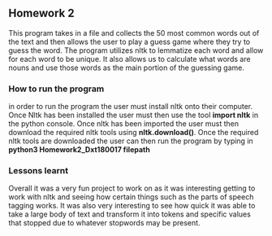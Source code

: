 ## Homework 2

This program takes in a file and collects the 50 most common words out of the text and then allows the user to play a guess game where they try to guess the word.
The program utilizes nltk to lemmatize each word and allow for each word to be unique. It also allows us to calculate what words are nouns and use those words as the main portion of the guessing game.

### How to run the program

in order to run the program the user must install nltk onto their computer. Once Nltk has been installed the user must then use the tool **import nltk** in the python console.
Once nltk has been imported the user must then download the required nltk tools using **nltk.download()**. Once the required nltk tools are downloaded the user can then run the program by typing in 
**python3 Homework2_Dxt180017 filepath**

### Lessons learnt

Overall it was a very fun project to work on as it was interesting getting to work with nltk and seeing how certain things such as the parts of speech tagging works.
It was also very interesting to see how quick it was able to take a large body of text and transform it into tokens and specific values that stopped due to whatever stopwords may be present.
